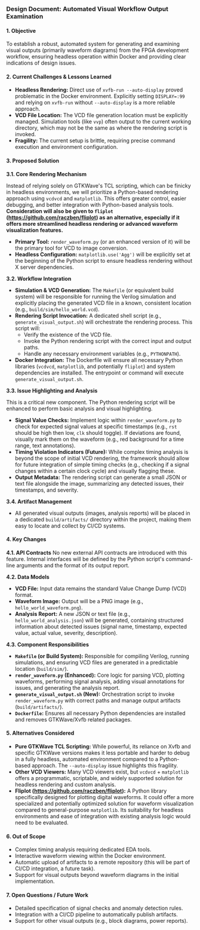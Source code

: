 ### Design Document: Automated Visual Workflow Output Examination

#### 1. Objective
To establish a robust, automated system for generating and examining visual outputs (primarily waveform diagrams) from the FPGA development workflow, ensuring headless operation within Docker and providing clear indications of design issues.

#### 2. Current Challenges & Lessons Learned
*   **Headless Rendering:** Direct use of `xvfb-run --auto-display` proved problematic in the Docker environment. Explicitly setting `DISPLAY=:99` and relying on `xvfb-run` without `--auto-display` is a more reliable approach.
*   **VCD File Location:** The VCD file generation location must be explicitly managed. Simulation tools (like `vvp`) often output to the current working directory, which may not be the same as where the rendering script is invoked.
*   **Fragility:** The current setup is brittle, requiring precise command execution and environment configuration.

#### 3. Proposed Solution

**3.1. Core Rendering Mechanism**

Instead of relying solely on GTKWave's TCL scripting, which can be finicky in headless environments, we will prioritize a Python-based rendering approach using `vcdvcd` and `matplotlib`. This offers greater control, easier debugging, and better integration with Python-based analysis tools. **Consideration will also be given to `fliplot` (https://github.com/raczben/fliplot) as an alternative, especially if it offers more streamlined headless rendering or advanced waveform visualization features.**

*   **Primary Tool:** `render_waveform.py` (or an enhanced version of it) will be the primary tool for VCD to image conversion.
*   **Headless Configuration:** `matplotlib.use('Agg')` will be explicitly set at the beginning of the Python script to ensure headless rendering without X server dependencies.

**3.2. Workflow Integration**

*   **Simulation & VCD Generation:** The `Makefile` (or equivalent build system) will be responsible for running the Verilog simulation and explicitly placing the generated VCD file in a known, consistent location (e.g., `build/sim/hello_world.vcd`).
*   **Rendering Script Invocation:** A dedicated shell script (e.g., `generate_visual_output.sh`) will orchestrate the rendering process. This script will:
    *   Verify the existence of the VCD file.
    *   Invoke the Python rendering script with the correct input and output paths.
    *   Handle any necessary environment variables (e.g., `PYTHONPATH`).
*   **Docker Integration:** The Dockerfile will ensure all necessary Python libraries (`vcdvcd`, `matplotlib`, and potentially `fliplot`) and system dependencies are installed. The entrypoint or command will execute `generate_visual_output.sh`.

**3.3. Issue Highlighting and Analysis**

This is a critical new component. The Python rendering script will be enhanced to perform basic analysis and visual highlighting.

*   **Signal Value Checks:** Implement logic within `render_waveform.py` to check for expected signal values at specific timestamps (e.g., `rst` should be high then low, `clk` should toggle). If deviations are found, visually mark them on the waveform (e.g., red background for a time range, text annotations).
*   **Timing Violation Indicators (Future):** While complex timing analysis is beyond the scope of initial VCD rendering, the framework should allow for future integration of simple timing checks (e.g., checking if a signal changes within a certain clock cycle) and visually flagging these.
*   **Output Metadata:** The rendering script can generate a small JSON or text file alongside the image, summarizing any detected issues, their timestamps, and severity.

**3.4. Artifact Management**

*   All generated visual outputs (images, analysis reports) will be placed in a dedicated `build/artifacts/` directory within the project, making them easy to locate and collect by CI/CD systems.

#### 4. Key Changes

**4.1. API Contracts**
No new external API contracts are introduced with this feature. Internal interfaces will be defined by the Python script's command-line arguments and the format of its output report.

**4.2. Data Models**
*   **VCD File:** Input data remains the standard Value Change Dump (VCD) format.
*   **Waveform Image:** Output will be a PNG image (e.g., `hello_world_waveform.png`).
*   **Analysis Report:** A new JSON or text file (e.g., `hello_world_analysis.json`) will be generated, containing structured information about detected issues (signal name, timestamp, expected value, actual value, severity, description).

**4.3. Component Responsibilities**
*   **`Makefile` (or Build System):** Responsible for compiling Verilog, running simulations, and ensuring VCD files are generated in a predictable location (`build/sim/`).
*   **`render_waveform.py` (Enhanced):** Core logic for parsing VCD, plotting waveforms, performing signal analysis, adding visual annotations for issues, and generating the analysis report.
*   **`generate_visual_output.sh` (New):** Orchestration script to invoke `render_waveform.py` with correct paths and manage output artifacts (`build/artifacts/`).
*   **`Dockerfile`:** Ensures all necessary Python dependencies are installed and removes GTKWave/Xvfb related packages.

#### 5. Alternatives Considered
*   **Pure GTKWave TCL Scripting:** While powerful, its reliance on Xvfb and specific GTKWave versions makes it less portable and harder to debug in a fully headless, automated environment compared to a Python-based approach. The `--auto-display` issue highlights this fragility.
*   **Other VCD Viewers:** Many VCD viewers exist, but `vcdvcd` + `matplotlib` offers a programmatic, scriptable, and widely supported solution for headless rendering and custom analysis.
*   **Fliplot (https://github.com/raczben/fliplot):** A Python library specifically designed for plotting digital waveforms. It could offer a more specialized and potentially optimized solution for waveform visualization compared to general-purpose `matplotlib`. Its suitability for headless environments and ease of integration with existing analysis logic would need to be evaluated.

#### 6. Out of Scope
*   Complex timing analysis requiring dedicated EDA tools.
*   Interactive waveform viewing within the Docker environment.
*   Automatic upload of artifacts to a remote repository (this will be part of CI/CD integration, a future task).
*   Support for visual outputs beyond waveform diagrams in the initial implementation.

#### 7. Open Questions / Future Work
*   Detailed specification of signal checks and anomaly detection rules.
*   Integration with a CI/CD pipeline to automatically publish artifacts.
*   Support for other visual outputs (e.g., block diagrams, power reports).